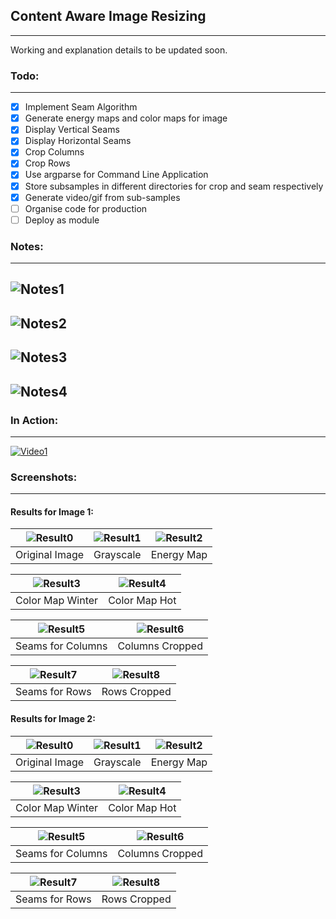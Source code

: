 ## Content Aware Image Resizing
-------------------------------

Working and explanation details to be updated soon.  

### Todo:
---------

- [x] Implement Seam Algorithm
- [x] Generate energy maps and color maps for image
- [x] Display Vertical Seams 
- [x] Display Horizontal Seams 
- [x] Crop Columns 
- [x] Crop Rows 
- [x] Use argparse for Command Line Application 
- [x] Store subsamples in different directories for crop and seam respectively 
- [x] Generate video/gif from sub-samples 
- [ ] Organise code for production
- [ ] Deploy as module

### Notes:
---------

## ![Notes1](https://cdn.rawgit.com/avidLearnerInProgress/pyCAIR/06ce7c6e/notes/notes1.png)  
## ![Notes2](https://cdn.rawgit.com/avidLearnerInProgress/pyCAIR/06ce7c6e/notes/notes2.png)  
## ![Notes3](https://cdn.rawgit.com/avidLearnerInProgress/pyCAIR/06ce7c6e/notes/notes3.png)  
## ![Notes4](https://cdn.rawgit.com/avidLearnerInProgress/pyCAIR/06ce7c6e/notes/notes4.png)  

### In Action:
--------------

[![Video1](http://imgur.com/a/JeQxV3b)](https://youtube.com/watch?v=PXYryvF7moE)  


### Screenshots:
----------------

#### Results for Image 1:

| ![Result0](https://cdn.rawgit.com/avidLearnerInProgress/pyCAIR/0fc66d01/images/fig4.png)  | ![Result1](https://cdn.rawgit.com/avidLearnerInProgress/pyCAIR/0fc66d01/results/fig4/gray.png) | ![Result2](https://cdn.rawgit.com/avidLearnerInProgress/pyCAIR/0fc66d01/results/fig4/energy.png) |
|:---:|:---:|:---:|
| Original Image | Grayscale | Energy Map |  

| ![Result3](https://cdn.rawgit.com/avidLearnerInProgress/pyCAIR/0fc66d01/results/fig4/colormap1.png)  | ![Result4](https://cdn.rawgit.com/avidLearnerInProgress/pyCAIR/0fc66d01/results/fig4/colormap2.png) |
|:---:|:---:|
| Color Map Winter | Color Map Hot |  

| ![Result5](https://cdn.rawgit.com/avidLearnerInProgress/pyCAIR/0fc66d01/results/fig4/column_seams.png)  | ![Result6](https://cdn.rawgit.com/avidLearnerInProgress/pyCAIR/0fc66d01/results/fig4/column_cropped.png) |
|:---:|:---:|
| Seams for Columns | Columns Cropped |  

| ![Result7](https://cdn.rawgit.com/avidLearnerInProgress/pyCAIR/0fc66d01/results/fig4/row_seams.png)  | ![Result8](https://cdn.rawgit.com/avidLearnerInProgress/pyCAIR/0fc66d01/results/fig4/row_cropped.png) |
|:---:|:---:|
| Seams for Rows | Rows Cropped |  

#### Results for Image 2:  

| ![Result0](https://cdn.rawgit.com/avidLearnerInProgress/pyCAIR/0fc66d01/images/fig13.jpg)  | ![Result1](https://cdn.rawgit.com/avidLearnerInProgress/pyCAIR/0fc66d01/results/fig13/gray.jpg) | ![Result2](https://cdn.rawgit.com/avidLearnerInProgress/pyCAIR/0fc66d01/results/fig13/energy.jpg) |
|:---:|:---:|:---:|
| Original Image | Grayscale | Energy Map |  

| ![Result3](https://cdn.rawgit.com/avidLearnerInProgress/pyCAIR/0fc66d01/results/fig13/colormap1.jpg)  | ![Result4](https://cdn.rawgit.com/avidLearnerInProgress/pyCAIR/0fc66d01/results/fig13/colormap2.jpg) |
|:---:|:---:|
| Color Map Winter | Color Map Hot |  

| ![Result5](https://cdn.rawgit.com/avidLearnerInProgress/pyCAIR/0fc66d01/results/fig13/column_seams.jpg)  |![Result6](https://cdn.rawgit.com/avidLearnerInProgress/pyCAIR/0fc66d01/results/fig13/column_cropped.jpg) |
|:---:|:---:|
| Seams for Columns | Columns Cropped |  

| ![Result7](https://cdn.rawgit.com/avidLearnerInProgress/pyCAIR/0fc66d01/results/fig13/row_seams.jpg)  | ![Result8](https://cdn.rawgit.com/avidLearnerInProgress/pyCAIR/0fc66d01/results/fig13/row_cropped.jpg) |
|:---:|:---:|
| Seams for Rows | Rows Cropped |  

